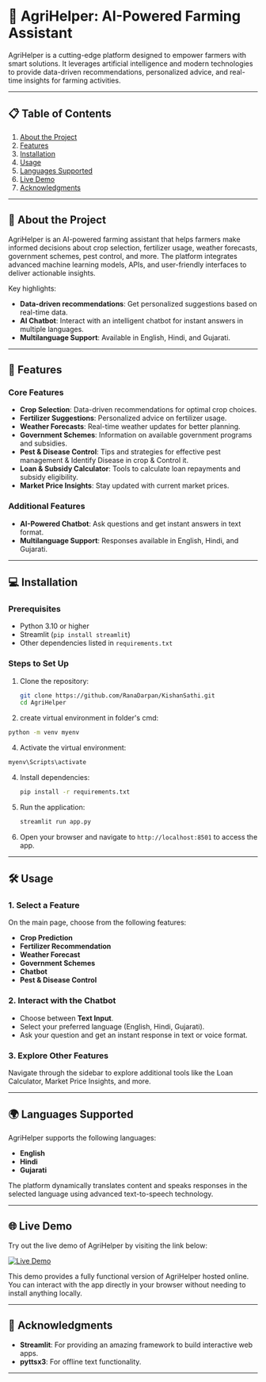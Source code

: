 # 🌱 AgriHelper: AI-Powered Farming Assistant

AgriHelper is a cutting-edge platform designed to empower farmers with smart solutions. It leverages artificial intelligence and modern technologies to provide data-driven recommendations, personalized advice, and real-time insights for farming activities.

---

## 📋 Table of Contents

1. [About the Project](#about-the-project)
2. [Features](#features)
3. [Installation](#installation)
4. [Usage](#usage)
5. [Languages Supported](#languages-supported)
6. [Live Demo](#live-demo)
7. [Acknowledgments](#acknowledgments)

---

## 🌟 About the Project

AgriHelper is an AI-powered farming assistant that helps farmers make informed decisions about crop selection, fertilizer usage, weather forecasts, government schemes, pest control, and more. The platform integrates advanced machine learning models, APIs, and user-friendly interfaces to deliver actionable insights.

Key highlights:
- **Data-driven recommendations**: Get personalized suggestions based on real-time data.
- **AI Chatbot**: Interact with an intelligent chatbot for instant answers in multiple languages.
- **Multilanguage Support**: Available in English, Hindi, and Gujarati.

---

## 🚀 Features

### Core Features
- **Crop Selection**: Data-driven recommendations for optimal crop choices.
- **Fertilizer Suggestions**: Personalized advice on fertilizer usage.
- **Weather Forecasts**: Real-time weather updates for better planning.
- **Government Schemes**: Information on available government programs and subsidies.
- **Pest & Disease Control**: Tips and strategies for effective pest management & Identify Disease in crop & Control it.
- **Loan & Subsidy Calculator**: Tools to calculate loan repayments and subsidy eligibility.
- **Market Price Insights**: Stay updated with current market prices.

### Additional Features
- **AI-Powered Chatbot**: Ask questions and get instant answers in text format.
- **Multilanguage Support**: Responses available in English, Hindi, and Gujarati.
---

## 💻 Installation

### Prerequisites
- Python 3.10 or higher
- Streamlit (`pip install streamlit`)
- Other dependencies listed in `requirements.txt`

### Steps to Set Up
1. Clone the repository:
   ```bash
   git clone https://github.com/RanaDarpan/KishanSathi.git
   cd AgriHelper
   ```
2. create virtual environment in folder's cmd:
```bash
python -m venv myenv
```
4. Activate the virtual environment:
```bash
myenv\Scripts\activate
``` 
4. Install dependencies:
   ```bash
   pip install -r requirements.txt
   ```
5. Run the application:
   ```bash
   streamlit run app.py
   ```
6. Open your browser and navigate to `http://localhost:8501` to access the app.

---

## 🛠️ Usage

### 1. Select a Feature
On the main page, choose from the following features:
- **Crop Prediction**
- **Fertilizer Recommendation**
- **Weather Forecast**
- **Government Schemes**
- **Chatbot**
- **Pest & Disease Control**

### 2. Interact with the Chatbot
- Choose between **Text Input**.
- Select your preferred language (English, Hindi, Gujarati).
- Ask your question and get an instant response in text or voice format.

### 3. Explore Other Features
Navigate through the sidebar to explore additional tools like the Loan Calculator, Market Price Insights, and more.

---

## 🌍 Languages Supported

AgriHelper supports the following languages:
- **English**
- **Hindi**
- **Gujarati**

The platform dynamically translates content and speaks responses in the selected language using advanced text-to-speech technology.

---

## 🌐 Live Demo

Try out the live demo of AgriHelper by visiting the link below:

[![Live Demo](https://img.shields.io/badge/Live%20Demo-Click%20Here-brightgreen)](https://agriapper-t6y87n2rjjmjcauter9s6g.streamlit.app/) <!-- Replace with your actual demo URL -->

This demo provides a fully functional version of AgriHelper hosted online. You can interact with the app directly in your browser without needing to install anything locally.

---

## 🙏 Acknowledgments

- **Streamlit**: For providing an amazing framework to build interactive web apps.
- **pyttsx3**: For offline text functionality.

---
